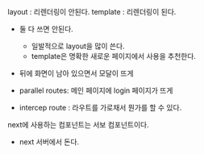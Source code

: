 layout : 리렌더링이 안된다.
template : 리렌더링이 된다.

- 둘 다 쓰면 안된다.
  - 일발적으로 layout을 많이 쓴다.
  - template은 명확한 새로운 페이지에서 사용을 추천한다.

- 뒤에 화면이 남아 있으면서 모달이 뜨게 
- parallel routes: 메인 페이지에 login 페이지가 뜨게 
- intercep route : 라우트를 가로채서 뭔가를 할 수 있다.



next에 사용하는 컴포넌트는 서보 컴포넌트이다.
  - next 서버에서 돈다.